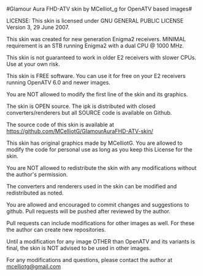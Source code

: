 #Glamour Aura FHD-ATV skin by MCelliot_g for OpenATV based images#

LICENSE: This skin is licensed under GNU GENERAL PUBLIC LICENSE Version 3, 29 June 2007.

This skin was created for new generation Enigma2 receivers. MINIMAL requirement is an STB running Enigma2 with a dual CPU @ 1000 MHz.

This skin is not guaranteed to work in older E2 receivers with slower CPUs. Use at your own risk.

This skin is FREE software. You can use it for free on your E2 receivers running OpenATV 6.0 and newer images.

You are NOT allowed to modify the first line of the skin and its graphics.

The skin is OPEN source. The ipk is distributed with closed converters/renderers but all SOURCE code is available on Github.

The source code of this skin is available at https://github.com/MCelliotG/GlamourAuraFHD-ATV-skin/

This skin has original graphics made by MCelliotG. You are allowed to modify the code for personal use as long as you keep this License for the skin.

You are NOT allowed to redistribute the skin with any modifications without the author's permission.

The converters and renderers used in the skin can be modified and redistributed as noted.

You are allowed and encouraged to commit changes and suggestions to github. Pull requests will be pushed after reviewed by the author. 

Pull requests can include modifications for other images as well. For these the author can create new repositories.

Until a modification for any image OTHER than OpenATV and its variants is final, the skin is NOT advised to be used in other images. 

For any modifications and questions, please contact the author at mcelliotg@gmail.com
